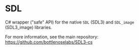# SDL

C# wrapper ("safe" API) for the native `SDL` (SDL3) and `SDL_image` (SDL3_image) libraries.

For more information, see the main repository: https://github.com/bottlenoselabs/SDL3-cs
